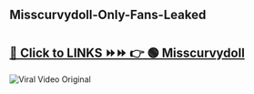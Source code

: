 
 ## Misscurvydoll-Only-Fans-Leaked

# <h2><a href="https://clipsfans.com/Misscurvydoll&ref=git">🔗 Click to LINKS ⏩⏩ 👉 🟢 Misscurvydoll </a></h2>

<a href="https://clipsfans.com/Misscurvydoll&ref=git" rel="nofollow" data-target="animated-image.originalLink"><img src="https://i.ibb.co.com/xMMVF88/686577567.gif" alt="Viral Video Original" style="max-width: 100%; display: inline-block;" data-target="animated-image.originalImage"></a>
